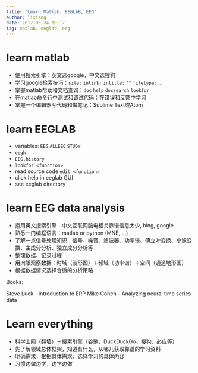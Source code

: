 ```yaml
---
title: "Learn Matlab, EEGLAB, EEG"
author: lixiang
date: 2017-05-24 19:17
tag: matlab, eeglab, eeg
---
```


# learn matlab

* 使用搜索引擎：英文选google，中文选搜狗
* 学习google检索技巧：`site:` `inlink:` `intitle:` `""` `filetype:` ...
* 掌握matlab帮助和文档查询：`doc` `help` `docsearch` `lookfor`
* 在matlab命令行中测试和调试代码：在错误和反馈中学习
* 掌握一个编辑器写代码和做笔记：Sublime Text或Atom

# learn EEGLAB

* variables: `EEG` `ALLEEG` `STUDY` 
* `eegh`
* `EEG.history`
* `lookfor <function>` 
* read source code `edit <function>`
* click help in eeglab GUI
* see eeglab directory

# learn EEG data analysis

* 擅用英文搜索引擎：中文互联网脑电相关靠谱信息太少, bing, google
* 熟悉一门编程语言：matlab or python (MNE, ...)
* 了解一点信号处理知识：信号、噪音、滤波器、功率谱、傅立叶变换、小波变换、主成分分析、独立成分分析等
* 整理数据、记录过程
* 用肉眼观察数据：时域（波形图）＋频域（功率谱）＋空间（通道地形图）
* 根据数据情况选择合适的分析策略

Books:

Steve Luck - introduction to ERP
Mike Cohen - Analyzing neural time series data

# Learn everything

* 科学上网（翻墙）＋搜索引擎（谷歌、DuckDuckGo、搜狗、必应等）
* 先了解领域总体框架，知道有什么，从哪儿获取靠谱的学习资料
* 明确需求，根据具体需求，选择学习的具体内容
* 习惯边做边学，边学边做
